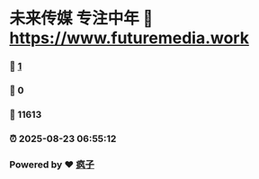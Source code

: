 # 未来传媒 专注中年 :link: https://www.futuremedia.work 
### :page_facing_up: [1](https://www.futuremedia.work/tag.html) 
### :speech_balloon: 0 
### :hibiscus: 11613 
### :alarm_clock: 2025-08-23 06:55:12 
### Powered by :heart: [疯子](https://github.com/granthuang999/Gmeek)
